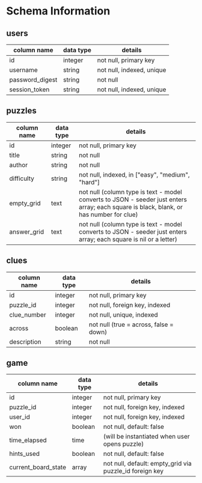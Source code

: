 # Schema Information

## users
column name     | data type | details
----------------|-----------|-----------------------
id              | integer   | not null, primary key
username        | string    | not null, indexed, unique
password_digest | string    | not null
session_token   | string    | not null, indexed, unique

## puzzles
column name | data type | details
------------|-----------|-----------------------
id          | integer   | not null, primary key
title       | string    | not null
author      | string    | not null
difficulty  | string    | not null, indexed, in ["easy", "medium", "hard"]
empty_grid  | text      | not null (column type is text - model converts to JSON - seeder just enters array; each square is black, blank, or has number for clue)
answer_grid | text      | not null (column type is text - model converts to JSON - seeder just enters array; each square is nil or a letter)

## clues
column name | data type | details
------------|-----------|-----------------------
id          | integer   | not null, primary key
puzzle_id   | integer   | not null, foreign key, indexed
clue_number | integer   | not null, unique, indexed
across      | boolean   | not null (true = across, false = down)
description | string    | not null

## game
column name | data type | details
------------|-----------|-----------------------
id          | integer   | not null, primary key
puzzle_id   | integer   | not null, foreign key, indexed
user_id     | integer   | not null, foreign key, indexed
won         | boolean   | not null, default: false
time_elapsed| time      | (will be instantiated when user opens puzzle)
hints_used  | boolean   | not null, default: false
current_board_state | array   | not null, default: empty_grid via puzzle_id foreign key
